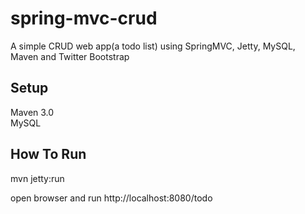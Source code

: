 spring-mvc-crud
===============

A simple CRUD web app(a todo list) using SpringMVC, Jetty, MySQL, Maven and Twitter Bootstrap

## Setup
Maven 3.0    
MySQL  

## How To Run
mvn jetty:run

open browser and run http://localhost:8080/todo


